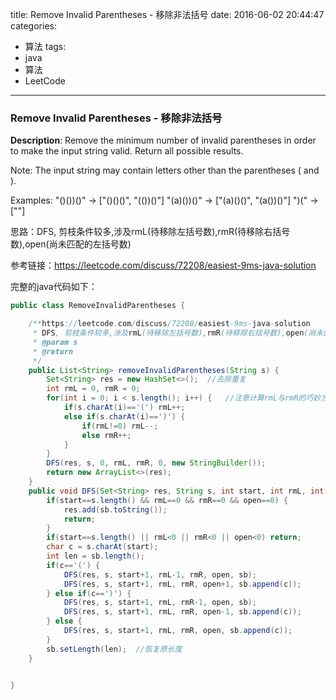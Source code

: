 




title: Remove Invalid Parentheses - 移除非法括号
date: 2016-06-02 20:44:47
categories: 
- 算法
tags: 
- java
- 算法
- LeetCode
<!--updated: 2016-06-02 21:40:47-->
---

### Remove Invalid Parentheses - 移除非法括号
**Description**: Remove the minimum number of invalid parentheses in order to make the input string valid. Return all possible results.

Note: The input string may contain letters other than the parentheses ( and ).

Examples:
"()())()" -> ["()()()", "(())()"]
"(a)())()" -> ["(a)()()", "(a())()"]
")(" -> [""]

 
思路：DFS, 剪枝条件较多,涉及rmL(待移除左括号数),rmR(待移除右括号数),open(尚未匹配的左括号数)

参考链接：https://leetcode.com/discuss/72208/easiest-9ms-java-solution

完整的java代码如下：

```java
public class RemoveInvalidParentheses {

    /**https://leetcode.com/discuss/72208/easiest-9ms-java-solution
     * DFS, 剪枝条件较多,涉及rmL(待移除左括号数),rmR(待移除右括号数),open(尚未匹配的左括号数)
     * @param s
     * @return
     */
    public List<String> removeInvalidParentheses(String s) {
        Set<String> res = new HashSet<>();  //去除重复
        int rmL = 0, rmR = 0;
        for(int i = 0; i < s.length(); i++) {   //注意计算rmL与rmR的巧妙方法
            if(s.charAt(i)=='(') rmL++;
            else if(s.charAt(i)==')') {
                if(rmL!=0) rmL--;
                else rmR++;
            }
        }
        DFS(res, s, 0, rmL, rmR, 0, new StringBuilder());
        return new ArrayList<>(res);
    }
    public void DFS(Set<String> res, String s, int start, int rmL, int rmR, int open, StringBuilder sb) {
        if(start==s.length() && rmL==0 && rmR==0 && open==0) {
            res.add(sb.toString());
            return;
        }
        if(start==s.length() || rmL<0 || rmR<0 || open<0) return;
        char c = s.charAt(start);
        int len = sb.length();
        if(c=='(') {
            DFS(res, s, start+1, rmL-1, rmR, open, sb);
            DFS(res, s, start+1, rmL, rmR, open+1, sb.append(c));
        } else if(c==')') {
            DFS(res, s, start+1, rmL, rmR-1, open, sb);
            DFS(res, s, start+1, rmL, rmR, open-1, sb.append(c));
        } else {
            DFS(res, s, start+1, rmL, rmR, open, sb.append(c));
        }
        sb.setLength(len);  //恢复原长度
    }


}
```

